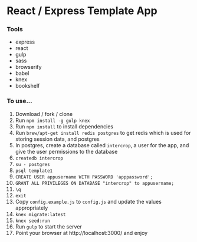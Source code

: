 # React / Express Template App

### Tools

* express
* react
* gulp
* sass
* browserify
* babel
* knex
* bookshelf

### To use...

1. Download / fork / clone
1. Run `npm install -g gulp knex`
1. Run `npm install` to install dependencies
1. Run `brew/apt-get install redis postgres` to get redis which is used for storing session data, and postgres
1. In postgres, create a database called `intercrop`, a user for the app, and give the user permissions to the database
  1. `createdb intercrop`
  1. `su - postgres`
  1. `psql template1`
  1. `CREATE USER appusername WITH PASSWORD 'apppassword';`
  1. `GRANT ALL PRIVILEGES ON DATABASE "intercrop" to appusername;`
  1. `\q`
  1. `exit`
1. Copy `config.example.js` to `config.js` and update the values appropriately
1. `knex migrate:latest`
1. `knex seed:run`
1. Run `gulp` to start the server
1. Point your browser at http://localhost:3000/ and enjoy
